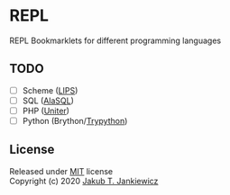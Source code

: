 # REPL
REPL Bookmarklets for different programming languages

## TODO

* [ ] Scheme ([LIPS](https://github.com/jcubic/lips))
* [ ] SQL ([AlaSQL](https://codepen.io/jcubic/pen/dVBaRm))
* [ ] PHP ([Uniter](https://codepen.io/jcubic/pen/VGYBVj))
* [ ] Python (Brython/[Trypython](https://trypython.jcubic.pl/))

## License

Released under [MIT](http://opensource.org/licenses/MIT) license<br/>
Copyright (c) 2020 [Jakub T. Jankiewicz](https://jcubic.pl/me)
